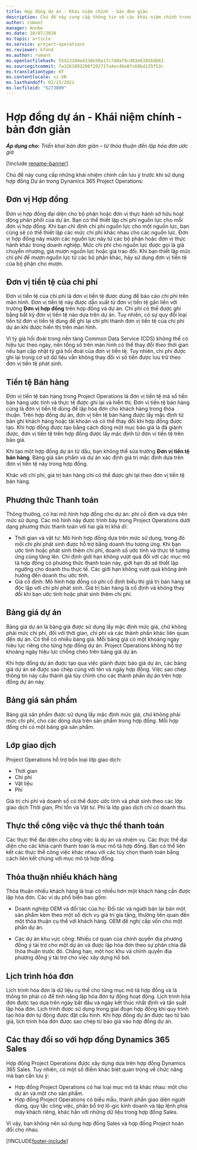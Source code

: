 ```yaml
---
title: Hợp đồng dự án - Khái niệm chính - bản đơn giản
description: Chủ đề này cung cấp thông tin về các khái niệm chính trong hợp đồng dự án.
author: rumant
manager: Annbe
ms.date: 10/07/2020
ms.topic: article
ms.service: project-operations
ms.reviewer: kfend
ms.author: rumant
ms.openlocfilehash: 55d1310de4338e50a1fc7d0af8cd83e63856db61
ms.sourcegitcommit: fa32b1893286f20271fa4ec4be8fc68bd135f53c
ms.translationtype: HT
ms.contentlocale: vi-VN
ms.lasthandoff: 02/15/2021
ms.locfileid: "5273809"
---
```

# <a name="project-contracts---key-concepts---lite"></a>Hợp đồng dự án - Khái niệm chính - bản đơn giản

_**Áp dụng cho:** Triển khai bản đơn giản – từ thỏa thuận đến lập hóa đơn ước giá_

[!include [rename-banner](~/includes/cc-data-platform-banner.md)]

Chủ đề này cung cấp những khái nhiệm chính cần lưu ý trước khi sử dụng hợp đồng Dự án trong Dynamics 365 Project Operations:

## <a name="contracting-unit"></a>Đơn vị Hợp đồng

Đơn vị hợp đồng đại diện cho bộ phận hoặc đơn vị thực hành sở hữu hoạt động phân phối của dự án. Bạn có thể thiết lập chi phí nguồn lực cho mỗi đơn vị hợp đồng. Khi bạn chỉ định chi phí nguồn lực cho một nguồn lực, bạn cũng sẽ có thể thiết lập các mức chi phí khác nhau cho các nguồn lực. Đơn vị hợp đồng này mượn các nguồn lực này từ các bộ phận hoặc đơn vị thực hành khác trong doanh nghiệp. Mức chi phí cho nguồn lực được gọi là giá chuyển nhượng, giá mượn nguồn lực hoặc giá trao đổi. Khi bạn thiết lập mức chi phí để mượn nguồn lực từ các bộ phận khác, hãy sử dụng đơn vị tiền tệ của bộ phận cho mượn.

## <a name="cost-currency"></a>Đơn vị tiền tệ của chi phí

Đơn vị tiền tệ của chi phí là đơn vị tiền tệ được dùng để báo cáo chi phí trên màn hình. Đơn vị tiền tệ này được dẫn xuất từ đơn vị tiền tệ gắn liền với trường **Đơn vị hợp đồng** trên hợp đồng và dự án. Chi phí có thể được ghi bằng bất kỳ đơn vị tiền tệ nào dựa trên dự án. Tuy nhiên, có sự quy đổi loại tiền từ đơn vị tiền tệ dùng để ghi lại chi phí thành đơn vị tiền tệ của chi phí dự án khi được hiển thị trên màn hình.

Vì tỷ giá hối đoái trong nền tảng Common Data Service (CDS) không thể có hiệu lực theo ngày, nên tổng số trên màn hình có thể thay đổi theo thời gian nếu bạn cập nhật tỷ giá hối đoái của đơn vị tiền tệ. Tuy nhiên, chi phí được ghi lại trong cơ sở dữ liệu vẫn không thay đổi vì số tiền được lưu trữ theo đơn vị tiền tệ phát sinh.

## <a name="sales-currency"></a>Tiền tệ Bán hàng

Đơn vị tiền tệ bán hàng trong Project Operations là đơn vị tiền tệ mà số tiền bán hàng ước tính và thực tế được ghi lại và hiển thị. Đơn vị tiền tệ bán hàng cũng là đơn vị tiền tệ dùng để lập hóa đơn cho khách hàng trong thỏa thuận. Trên hợp đồng dự án, đơn vị tiền tệ bán hàng được lấy mặc định từ bản ghi khách hàng hoặc tài khoản và có thể thay đổi khi hợp đồng được tạo. Khi hợp đồng được tạo bằng cách đóng một mục báo giá là đã giành được, đơn vị tiền tệ trên hợp đồng được lấy mặc định từ đơn vị tiền tệ trên báo giá.

Khi tạo một hợp đồng dự án từ đầu, bạn không thể sửa trường **Đơn vị tiền tệ bán hàng**. Bảng giá sản phẩm và dự án xác định giá trị mặc định dựa trên đơn vị tiền tệ này trong hợp đồng.

Khác với chi phí, giá trị bán hàng chỉ có thể được ghi lại theo đơn vị tiền tệ bán hàng.

## <a name="billing-method"></a>Phương thức Thanh toán

Thông thường, có hai mô hình hợp đồng cho dự án: phí cố định và dựa trên mức sử dụng. Các mô hình này được trình bày trong Project Operations dưới dạng phương thức thanh toán với hai giá trị khả dĩ:

- Thời gian và vật tư: Mô hình hợp đồng dựa trên mức sử dụng, trong đó mỗi chi phí phát sinh được hỗ trợ bằng doanh thu tương ứng. Khi bạn ước tính hoặc phát sinh thêm chi phí, doanh số ước tính và thực tế tương ứng cũng tăng lên. Chỉ định giới hạn không vượt quá đối với các mục mô tả hợp đồng có phương thức thanh toán này, giới hạn đó sẽ thiết lập ngưỡng cho doanh thu thực tế. Các giới hạn không vượt quá không ảnh hưởng đến doanh thu ước tính.
- Giá cố định: Mô hình hợp đồng có phí cố định biểu thị giá trị bán hàng sẽ độc lập với chi phí phát sinh. Giá trị bán hàng là cố định và không thay đổi khi bạn ước tính hoặc phát sinh thêm chi phí.

## <a name="project-price-lists"></a>Bảng giá dự án

Bảng giá dự án là bảng giá được sử dụng lấy mặc định mức giá, chứ không phải mức chi phí, đối với thời gian, chi phí và các thành phần khác liên quan đến dự án. Có thể có nhiều bảng giá. Mỗi bảng giá có một khoảng ngày hiệu lực riêng cho từng hợp đồng dự án. Project Operations không hỗ trợ khoảng ngày hiệu lực chồng chéo trên bảng giá dự án.

Khi hợp đồng dự án được tạo qua việc giành được báo giá dự án, các bảng giá dự án sẽ được sao chép cùng với tên và ngày hợp đồng. Việc sao chép thông tin này cấu thành giá tùy chỉnh cho các thành phần dự án trên hợp đồng dự án này.

## <a name="product-price-lists"></a>Bảng giá sản phẩm

Bảng giá sản phẩm được sử dụng lấy mặc định mức giá, chứ không phải mức chi phí, cho các dòng dựa trên sản phẩm trong hợp đồng. Mỗi hợp đồng chỉ có một bảng giá sản phẩm.

## <a name="transaction-classes"></a>Lớp giao dịch

Project Operations hỗ trợ bốn loại lớp giao dịch:

- Thời gian
- Chi phí
- Vật liệu
- Phí

Giá trị chi phí và doanh số có thể được ước tính và phát sinh theo các lớp giao dịch Thời gian, Phí tổn và Vật tư. Phí là lớp giao dịch chỉ có doanh thu.

## <a name="work-entities-and-billing-entities"></a>Thực thể công việc và thực thể thanh toán

Các thực thể đại diện cho công việc là dự án và nhiệm vụ. Các thực thể đại diện cho các khía cạnh thanh toán là mục mô tả hợp đồng. Bạn có thể liên kết các thực thể công việc khác nhau với các tùy chọn thanh toán bằng cách liên kết chúng với mục mô tả hợp đồng.

## <a name="multi-customer-deals"></a>Thỏa thuận nhiều khách hàng

Thỏa thuận nhiều khách hàng là loại có nhiều hơn một khách hàng cần được lập hóa đơn. Các ví dụ phổ biến bao gồm:

- Doanh nghiệp OEM và đối tác của họ: Đối tác và người bán lại bán một sản phẩm kèm theo một số dịch vụ giá trị gia tăng, thường liên quan đến một thỏa thuận cụ thể với khách hàng. OEM đề nghị cấp vốn cho một phần dự án. 

- Các dự án khu vực công: Nhiều cơ quan của chính quyền địa phương đồng ý tài trợ cho một dự án và được lập hóa đơn theo sự phân chia đã thỏa thuận trước đó. Chẳng hạn, một học khu và chính quyền địa phương đồng ý tài trợ cho việc xây dựng hồ bơi.

## <a name="invoice-schedules"></a>Lịch trình hóa đơn

Lịch trình hóa đơn là dữ liệu cụ thể cho từng mục mô tả hợp đồng và là thông tin phải có để tính năng lập hóa đơn tự động hoạt động. Lịch trình hóa đơn được tạo dựa trên ngày bắt đầu và ngày kết thúc nhất định và tần suất lập hóa đơn. Lịch trình được sử dụng trong giai đoạn hợp đồng khi quy trình tạo hóa đơn tự động được đặt cấu hình. Khi hợp đồng dự án được tạo từ báo giá, lịch trình hóa đơn được sao chép từ báo giá vào hợp đồng dự án.

## <a name="changes-from-the-dynamics-365-sales-contract"></a>Các thay đổi so với hợp đồng Dynamics 365 Sales

Hợp đồng Project Operations được xây dựng dựa trên hợp đồng Dynamics 365 Sales. Tuy nhiên, có một số điểm khác biệt quan trọng về chức năng mà bạn cần lưu ý:

- Hợp đồng Project Operations có hai loại mục mô tả khác nhau: một cho dự án và một cho sản phẩm.
- Hợp đồng Project Operations có biểu mẫu, thành phần giao diện người dùng, quy tắc công việc, phần bổ trợ lô-gic kinh doanh và tập lệnh phía máy khách riêng, khác hẳn với những dữ liệu trong hợp đồng Sales.

Vì vậy, bạn không nên sử dụng hợp đồng Sales và hợp đồng Project hoán đổi cho nhau.


[!INCLUDE[footer-include](../../includes/footer-banner.md)]